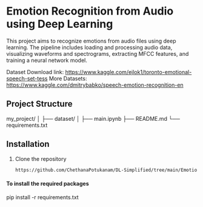 # Emotion Recognition from Audio using Deep Learning

This project aims to recognize emotions from audio files using deep learning. The pipeline includes loading and processing audio data, visualizing waveforms and spectrograms, extracting MFCC features, and training a neural network model.

Dataset Download link: https://www.kaggle.com/ejlok1/toronto-emotional-speech-set-tess More Datasets: https://www.kaggle.com/dmitrybabko/speech-emotion-recognition-en

## Project Structure

my_project/
│
├── dataset/
│
├── main.ipynb
├── README.md
└── requirements.txt


## Installation

1. Clone the repository
   ```sh
   https://github.com/ChethanaPotukanam/DL-Simplified/tree/main/Emotion_Recognition_Audio

#### To install the required packages
pip install -r requirements.txt